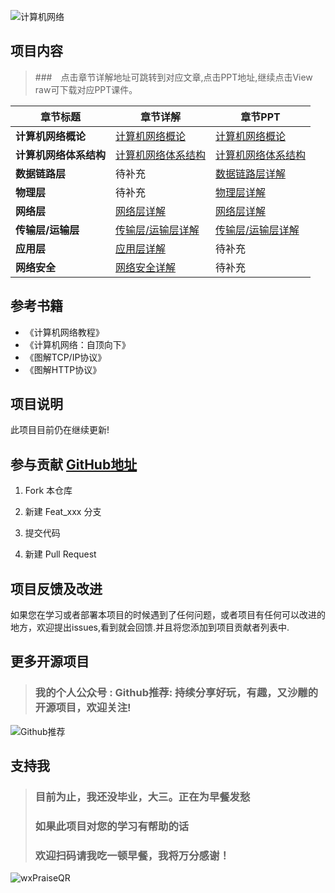 
![计算机网络](https://gitee.com/ShaoxiongDu/imageBed/raw/master/image-20210428175258520.png)

## 项目内容

> ###　点击章节详解地址可跳转到对应文章,点击PPT地址,继续点击View raw可下载对应PPT课件。

| 章节标题             | 章节详解                               | 章节PPT |
| ------------------ | ---------------------------------------------- | ------- |
| **计算机网络概论** | [计算机网络概论](md/计算机网络概论.md)|[计算机网络概论](ppt/计算机网络_概述.ppt) |
| **计算机网络体系结构** | [计算机网络体系结构](md/计算机网络体系结构.md) |[计算机网络体系结构](ppt/计算机网络_概述.ppt)         |
| **数据链路层** | 待补充 |[数据链路层详解](ppt/计算机网络_数据链路层.ppt)         |
| **物理层** | 待补充 |[物理层详解](ppt/计算机网络_物理层.ppt)         |
| **网络层**       | [网络层详解](md/网络层详解.md)|[网络层详解](ppt/计算机网络_网络层.ppt)         |
| **传输层/运输层**  | [传输层/运输层详解](md/传输层&运输层详解.md)| [传输层/运输层详解](ppt/计算机网络_运输层.ppt) |
| **应用层**        |[应用层详解](md/应用层详解.md)| 待补充 |
| **网络安全**       |[网络安全详解](md/网络安全.md)| 待补充 |

## 参考书籍

- 《计算机网络教程》
- 《计算机网络：自顶向下》
- 《图解TCP/IP协议》 
- 《图解HTTP协议》

## 项目说明

 此项目目前仍在继续更新!

## 参与贡献 [GitHub地址](https://github.com/shaoxiongdu/ComputerNetworks)

1. Fork 本仓库
   
2. 新建 Feat_xxx 分支
   
3. 提交代码
   
4. 新建 Pull Request

## 项目反馈及改进

 如果您在学习或者部署本项目的时候遇到了任何问题，或者项目有任何可以改进的地方，欢迎提出issues,看到就会回馈.并且将您添加到项目贡献者列表中.


## 更多开源项目

> ### 我的个人公众号 : Github推荐: 持续分享好玩，有趣，又沙雕的开源项目，欢迎关注!
![Github推荐](https://gitee.com/ShaoxiongDu/imageBed/raw/master/GithubShareQR.jpg)

## 支持我

> ### 目前为止，我还没毕业，大三。正在为早餐发愁
> ### 如果此项目对您的学习有帮助的话
> ### 欢迎扫码请我吃一顿早餐，我将万分感谢！

![wxPraiseQR](https://gitee.com/ShaoxiongDu/imageBed/raw/master/wxPraiseQR.png)